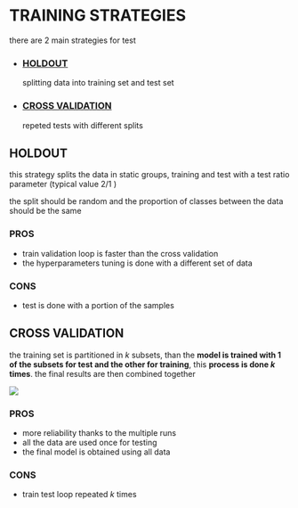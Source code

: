 # TRAINING STRATEGIES

there are 2 main strategies for test

- ### [HOLDOUT](#HOLDOUT)

	splitting data into training set and test set

- ### [CROSS VALIDATION](#CROSS%20VALIDATION) 

	repeted tests with different splits

## HOLDOUT

this strategy splits the data in static groups, training and test with a test ratio parameter (typical value $2/1$ )

 the split should be random and the proportion of classes between the data should be the same
### PROS

- train validation loop is faster than the cross validation
- the hyperparameters tuning is done with a different set of data

### CONS

- test is done with a portion of the samples



## CROSS VALIDATION

the training set is partitioned in $k$ subsets, than the **model is trained with 1 of the subsets for test and the other for training**, this **process is done $k$ times**. the final results are then combined together 

![](Pasted%20image%2020231230181830.png)

### PROS

- more reliability thanks to the multiple runs
- all the data are used once for testing
- the final model is obtained using all data

### CONS

- train test loop repeated $k$ times

